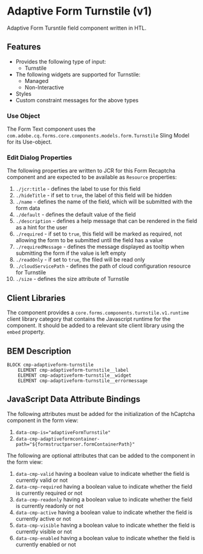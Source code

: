 <!--
Copyright 2024 Adobe

Licensed under the Apache License, Version 2.0 (the "License");
you may not use this file except in compliance with the License.
You may obtain a copy of the License at

    http://www.apache.org/licenses/LICENSE-2.0

Unless required by applicable law or agreed to in writing, software
distributed under the License is distributed on an "AS IS" BASIS,
WITHOUT WARRANTIES OR CONDITIONS OF ANY KIND, either express or implied.
See the License for the specific language governing permissions and
limitations under the License.
-->
Adaptive Form Turnstile (v1)
====
Adaptive Form Tursntile field component written in HTL.

## Features

* Provides the following type of input:
  * Turnstile
* The following widgets are supported for Turnstile: 
  * Managed
  * Non-Interactive
* Styles
* Custom constraint messages for the above types

### Use Object
The Form Text component uses the `com.adobe.cq.forms.core.components.models.form.Turnstile` Sling Model for its Use-object.

### Edit Dialog Properties
The following properties are written to JCR for this Form Recaptcha component and are expected to be available as `Resource` properties:

1. `./jcr:title` - defines the label to use for this field
2. `./hideTitle` - if set to `true`, the label of this field will be hidden
3. `./name` - defines the name of the field, which will be submitted with the form data
4. `./default` - defines the default value of the field
5. `./description` - defines a help message that can be rendered in the field as a hint for the user
6. `./required` - if set to `true`, this field will be marked as required, not allowing the form to be submitted until the field has a value
7. `./requiredMessage` - defines the message displayed as tooltip when submitting the form if the value is left empty
8. `./readOnly` - if set to `true`, the filed will be read only
9. `./cloudServicePath` - defines the path of cloud configuration resource for Turnstile
10. `./size` - defines the size attribute of Turnstile

## Client Libraries
The component provides a `core.forms.components.turnstile.v1.runtime` client library category that contains the Javascript runtime for the component.
It should be added to a relevant site client library using the `embed` property.


## BEM Description
```
BLOCK cmp-adaptiveform-turnstile
    ELEMENT cmp-adaptiveform-turnstile__label
    ELEMENT cmp-adaptiveform-turnstile__widget
    ELEMENT cmp-adaptiveform-turnstile__errormessage
```

## JavaScript Data Attribute Bindings

The following attributes must be added for the initialization of the hCaptcha component in the form view:
1. `data-cmp-is="adaptiveFormTurnstile"`
2. `data-cmp-adaptiveformcontainer-path="${formstructparser.formContainerPath}"`



The following are optional attributes that can be added to the component in the form view:
1. `data-cmp-valid` having a boolean value to indicate whether the field is currently valid or not
2. `data-cmp-required` having a boolean value to indicate whether the field is currently required or not
3. `data-cmp-readonly` having a boolean value to indicate whether the field is currently readonly or not
4. `data-cmp-active` having a boolean value to indicate whether the field is currently active or not 
5. `data-cmp-visible` having a boolean value to indicate whether the field is currently visible or not
6. `data-cmp-enabled` having a boolean value to indicate whether the field is currently enabled or not
